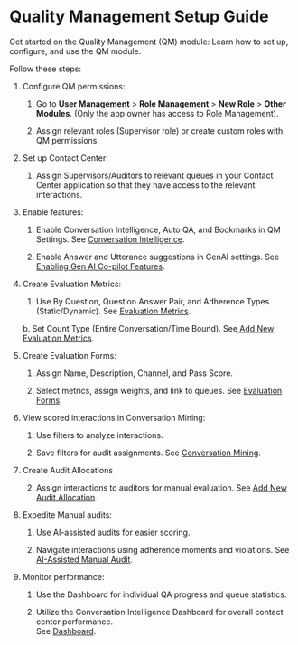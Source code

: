 
# Quality Management Setup Guide

Get started on the Quality Management (QM) module: Learn how to set up, configure, and use the QM module.

Follow these steps:

1. Configure QM permissions:

    1. Go to **User Management** > **Role Management** > **New Role** > **Other Modules**.
       (Only the app owner has access to Role Management).

    2. Assign relevant roles (Supervisor role) or create custom roles with QM permissions.

2. Set up Contact Center:

    1. Assign Supervisors/Auditors to relevant queues in your Contact Center application so that they have access to the relevant interactions.

3. Enable features:

    1. Enable Conversation Intelligence, Auto QA, and Bookmarks in QM Settings. See [Conversation Intelligence](../quality-management/analyze/conversation-intelligence.md).

    2. Enable Answer and Utterance suggestions in GenAI settings. See [Enabling Gen AI Co-pilot Features](../generative-ai-tools/co-pilot-features.md).

4. Create Evaluation Metrics:

    1. Use By Question, Question Answer Pair, and Adherence Types (Static/Dynamic). See [Evaluation Metrics](../quality-management/configure/evaluation-forms/configure-evaluation-metrics.md).

    b. 	Set Count Type (Entire Conversation/Time Bound). See[ Add New Evaluation Metrics](../quality-management/configure/evaluation-forms/configure-evaluation-metrics.md#add-new-evaluation-metrics).  

5. Create Evaluation Forms:

    1. Assign Name, Description, Channel, and Pass Score.

    2. Select metrics, assign weights, and link to queues. See [Evaluation Forms](../quality-management/configure/evaluation-forms/configure-evaluation-forms.md).

6. View scored interactions in Conversation Mining:

    1. Use filters to analyze interactions.

    2. Save filters for audit assignments. See [Conversation Mining](../quality-management/analyze/conversation-mining.md).

7. Create Audit Allocations

    2. Assign interactions to auditors for manual evaluation. See [Add New Audit Allocation](../quality-management/analyze/conversation-mining.md#add-new-audit-allocation).

8. Expedite Manual audits:

    1. Use AI-assisted audits for easier scoring.

    2. Navigate interactions using adherence moments and violations. See [AI-Assisted Manual Audit](../quality-management/analyze/ai-assisted-manual-audit.md).

9. Monitor performance:

    1. Use the Dashboard for individual QA progress and queue statistics.

    2. Utilize the Conversation Intelligence Dashboard for overall contact center performance.  
    See [Dashboard](../quality-management/analyze/dashboard.md).